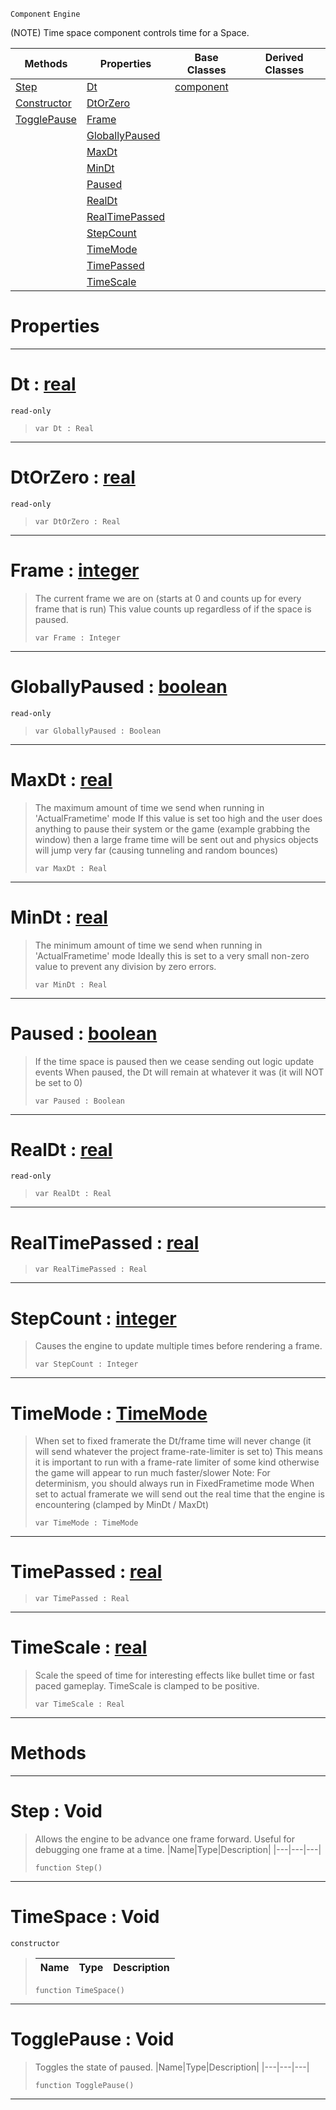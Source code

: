  `Component` `Engine`



(NOTE) Time space component controls time for a Space.

|Methods|Properties|Base Classes|Derived Classes|
|---|---|---|---|
|[ Step](https://github.com/zeroengineteam/ZeroDocs/code_reference/class_reference/timespace.markdown#step-void)|[ Dt](https://github.com/zeroengineteam/ZeroDocs/code_reference/class_reference/timespace.markdown#dt-zero-engine-documenta)|[component](https://github.com/zeroengineteam/ZeroDocs/code_reference/class_reference/component.markdown)| |
|[ Constructor](https://github.com/zeroengineteam/ZeroDocs/code_reference/class_reference/timespace.markdown#timespace-void)|[ DtOrZero](https://github.com/zeroengineteam/ZeroDocs/code_reference/class_reference/timespace.markdown#dtorzero-zero-engine-doc)| | |
|[ TogglePause](https://github.com/zeroengineteam/ZeroDocs/code_reference/class_reference/timespace.markdown#togglepause-void)|[ Frame](https://github.com/zeroengineteam/ZeroDocs/code_reference/class_reference/timespace.markdown#frame-zero-engine-docume)| | |
| |[ GloballyPaused](https://github.com/zeroengineteam/ZeroDocs/code_reference/class_reference/timespace.markdown#globallypaused-zero-engi)| | |
| |[ MaxDt](https://github.com/zeroengineteam/ZeroDocs/code_reference/class_reference/timespace.markdown#maxdt-zero-engine-docume)| | |
| |[ MinDt](https://github.com/zeroengineteam/ZeroDocs/code_reference/class_reference/timespace.markdown#mindt-zero-engine-docume)| | |
| |[ Paused](https://github.com/zeroengineteam/ZeroDocs/code_reference/class_reference/timespace.markdown#paused-zero-engine-docum)| | |
| |[ RealDt](https://github.com/zeroengineteam/ZeroDocs/code_reference/class_reference/timespace.markdown#realdt-zero-engine-docum)| | |
| |[ RealTimePassed](https://github.com/zeroengineteam/ZeroDocs/code_reference/class_reference/timespace.markdown#realtimepassed-zero-engi)| | |
| |[ StepCount](https://github.com/zeroengineteam/ZeroDocs/code_reference/class_reference/timespace.markdown#stepcount-zero-engine-do)| | |
| |[ TimeMode](https://github.com/zeroengineteam/ZeroDocs/code_reference/class_reference/timespace.markdown#timemode-zero-engine-doc)| | |
| |[ TimePassed](https://github.com/zeroengineteam/ZeroDocs/code_reference/class_reference/timespace.markdown#timepassed-zero-engine-d)| | |
| |[ TimeScale](https://github.com/zeroengineteam/ZeroDocs/code_reference/class_reference/timespace.markdown#timescale-zero-engine-do)| | |


 #  Properties


---  
 #  Dt : [real](https://github.com/zeroengineteam/ZeroDocs/code_reference/zilch_base_types/real.markdown)

 `read-only`

> 
> ``` lang=cpp, name=Zilch
> var Dt : Real


---  
 #  DtOrZero : [real](https://github.com/zeroengineteam/ZeroDocs/code_reference/zilch_base_types/real.markdown)

 `read-only`

> 
> ``` lang=cpp, name=Zilch
> var DtOrZero : Real


---  
 #  Frame : [integer](https://github.com/zeroengineteam/ZeroDocs/code_reference/zilch_base_types/integer.markdown)

> The current frame we are on (starts at 0 and counts up for every frame that is run) This value counts up regardless of if the space is paused.
> ``` lang=cpp, name=Zilch
> var Frame : Integer


---  
 #  GloballyPaused : [boolean](https://github.com/zeroengineteam/ZeroDocs/code_reference/zilch_base_types/boolean.markdown)

 `read-only`

> 
> ``` lang=cpp, name=Zilch
> var GloballyPaused : Boolean


---  
 #  MaxDt : [real](https://github.com/zeroengineteam/ZeroDocs/code_reference/zilch_base_types/real.markdown)

> The maximum amount of time we send when running in 'ActualFrametime' mode If this value is set too high and the user does anything to pause their system or the game (example grabbing the window) then a large frame time will be sent out and physics objects will jump very far (causing tunneling and random bounces)
> ``` lang=cpp, name=Zilch
> var MaxDt : Real


---  
 #  MinDt : [real](https://github.com/zeroengineteam/ZeroDocs/code_reference/zilch_base_types/real.markdown)

> The minimum amount of time we send when running in 'ActualFrametime' mode Ideally this is set to a very small non-zero value to prevent any division by zero errors.
> ``` lang=cpp, name=Zilch
> var MinDt : Real


---  
 #  Paused : [boolean](https://github.com/zeroengineteam/ZeroDocs/code_reference/zilch_base_types/boolean.markdown)

> If the time space is paused then we cease sending out logic update events When paused, the Dt will remain at whatever it was (it will NOT be set to 0)
> ``` lang=cpp, name=Zilch
> var Paused : Boolean


---  
 #  RealDt : [real](https://github.com/zeroengineteam/ZeroDocs/code_reference/zilch_base_types/real.markdown)

 `read-only`

> 
> ``` lang=cpp, name=Zilch
> var RealDt : Real


---  
 #  RealTimePassed : [real](https://github.com/zeroengineteam/ZeroDocs/code_reference/zilch_base_types/real.markdown)

> 
> ``` lang=cpp, name=Zilch
> var RealTimePassed : Real


---  
 #  StepCount : [integer](https://github.com/zeroengineteam/ZeroDocs/code_reference/zilch_base_types/integer.markdown)

> Causes the engine to update multiple times before rendering a frame.
> ``` lang=cpp, name=Zilch
> var StepCount : Integer


---  
 #  TimeMode : [TimeMode](https://github.com/zeroengineteam/ZeroDocs/code_reference/enum_reference.markdown#timemode)

> When set to fixed framerate the Dt/frame time will never change (it will send whatever the project frame-rate-limiter is set to) This means it is important to run with a frame-rate limiter of some kind otherwise the game will appear to run much faster/slower Note: For determinism, you should always run in FixedFrametime mode When set to actual framerate we will send out the real time that the engine is encountering (clamped by MinDt / MaxDt)
> ``` lang=cpp, name=Zilch
> var TimeMode : TimeMode


---  
 #  TimePassed : [real](https://github.com/zeroengineteam/ZeroDocs/code_reference/zilch_base_types/real.markdown)

> 
> ``` lang=cpp, name=Zilch
> var TimePassed : Real


---  
 #  TimeScale : [real](https://github.com/zeroengineteam/ZeroDocs/code_reference/zilch_base_types/real.markdown)

> Scale the speed of time for interesting effects like bullet time or fast paced gameplay. TimeScale is clamped to be positive.
> ``` lang=cpp, name=Zilch
> var TimeScale : Real


---  
 #  Methods


---  
 #  Step : Void

> Allows the engine to be advance one frame forward. Useful for debugging one frame at a time.
> |Name|Type|Description|
> |---|---|---|
> ``` lang=cpp, name=Zilch
> function Step()
> ``` 


---  
 #  TimeSpace : Void

 `constructor`

> 
> |Name|Type|Description|
> |---|---|---|
> ``` lang=cpp, name=Zilch
> function TimeSpace()
> ``` 


---  
 #  TogglePause : Void

> Toggles the state of paused.
> |Name|Type|Description|
> |---|---|---|
> ``` lang=cpp, name=Zilch
> function TogglePause()
> ``` 


---  
 

 
